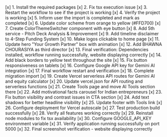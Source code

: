 [x] 1. Install the required packages
[x] 2. Fix tsx execution issue
[x] 3. Restart the workflow to see if the project is working
[x] 4. Verify the project is working
[x] 5. Inform user the import is completed and mark as completed
[x] 6. Update color scheme from orange to yellow (#FFD700)
[x] 7. Create ColorThemeSwitcher component with eye button
[x] 8. Add 5th service - Pitch Deck Analysis & Improvement
[x] 9. Add timeline disclaimer to 4-Step Funding System
[x] 10. Make logos clickable to home page
[x] 11. Update hero "Your Growth Partner" box with animation
[x] 12. Add BHAWNA CHOURASIYA as third director
[x] 13. Final verification: Dependencies installed, workflow running successfully, website displaying correctly
[x] 14. Add black borders to yellow text throughout the site
[x] 15. Fix button responsiveness on tablets
[x] 16. Configure Google API key for Gemini AI integration
[x] 17. Final workflow restart and verification
[x] 18. Complete migration import
[x] 19. Create Vercel serverless API routes for Gemini AI and equity calculator
[x] 20. Update vercel.json for API routing and serverless functions
[x] 21. Create Tools page and move AI Tools section there
[x] 22. Add motivational facts carousel for Indian entrepreneurs
[x] 23. Fix button visibility and contrast issues in CTA section
[x] 24. Add text shadows for better headline visibility
[x] 25. Update footer with Tools link
[x] 26. Configure deployment for Vercel autoscale
[x] 27. Test production build successfully
[x] 28. Verify all features working correctly
[x] 29. Reinstall node modules to fix tsx availability
[x] 30. Configure GOOGLE_API_KEY environment variable
[x] 31. Verify application running successfully on port 5000
[x] 32. Final screenshot verification - website displaying correctly